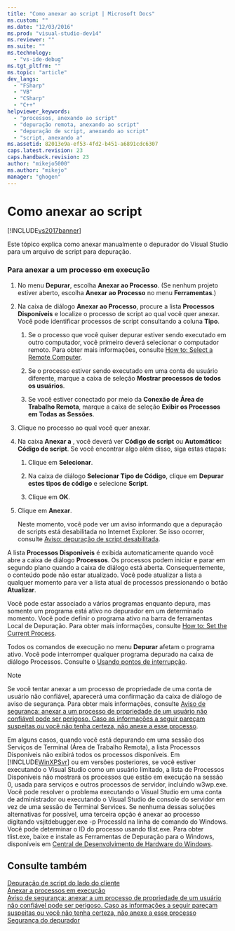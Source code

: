 ```yaml
---
title: "Como anexar ao script | Microsoft Docs"
ms.custom: ""
ms.date: "12/03/2016"
ms.prod: "visual-studio-dev14"
ms.reviewer: ""
ms.suite: ""
ms.technology: 
  - "vs-ide-debug"
ms.tgt_pltfrm: ""
ms.topic: "article"
dev_langs: 
  - "FSharp"
  - "VB"
  - "CSharp"
  - "C++"
helpviewer_keywords: 
  - "processos, anexando ao script"
  - "depuração remota, anexando ao script"
  - "depuração de script, anexando ao script"
  - "script, anexando a"
ms.assetid: 82013e9a-ef53-4fd2-b451-a6891cdc6307
caps.latest.revision: 23
caps.handback.revision: 23
author: "mikejo5000"
ms.author: "mikejo"
manager: "ghogen"
---
```

# Como anexar ao script
[!INCLUDE[vs2017banner](../code-quality/includes/vs2017banner.md)]

Este tópico explica como anexar manualmente o depurador do Visual Studio para um arquivo de script para depuração.  
  
### Para anexar a um processo em execução  
  
1.  No menu **Depurar**, escolha **Anexar ao Processo**. \(Se nenhum projeto estiver aberto, escolha **Anexar ao Processo** no menu **Ferramentas**.\)  
  
2.  Na caixa de diálogo **Anexar ao Processo**, procure a lista **Processos Disponíveis** e localize o processo de script ao qual você quer anexar.  Você pode identificar processos de script consultando a coluna **Tipo**.  
  
    1.  Se o processo que você quiser depurar estiver sendo executado em outro computador, você primeiro deverá selecionar o computador remoto.  Para obter mais informações, consulte [How to: Select a Remote Computer](http://msdn.microsoft.com/pt-br/4332ba8e-2f0b-4f62-b96a-e762b9f3c3ba).  
  
    2.  Se o processo estiver sendo executado em uma conta de usuário diferente, marque a caixa de seleção **Mostrar processos de todos os usuários**.  
  
    3.  Se você estiver conectado por meio da **Conexão de Área de Trabalho Remota**, marque a caixa de seleção **Exibir os Processos em Todas as Sessões**.  
  
3.  Clique no processo ao qual você quer anexar.  
  
4.  Na caixa **Anexar a** , você deverá ver **Código de script** ou **Automático: Código de script**.  Se você encontrar algo além disso, siga estas etapas:  
  
    1.  Clique em **Selecionar**.  
  
    2.  Na caixa de diálogo **Selecionar Tipo de Código**, clique em **Depurar estes tipos de código** e selecione **Script**.  
  
    3.  Clique em **OK**.  
  
5.  Clique em **Anexar**.  
  
     Neste momento, você pode ver um aviso informando que a depuração de scripts está desabilitada no Internet Explorer.  Se isso ocorrer, consulte [Aviso: depuração de script desabilitada](../debugger/warning-script-debugging-disabled.md).  
  
 A lista **Processos Disponíveis** é exibida automaticamente quando você abre a caixa de diálogo **Processos**.  Os processos podem iniciar e parar em segundo plano quando a caixa de diálogo está aberta.  Consequentemente, o conteúdo pode não estar atualizado.  Você pode atualizar a lista a qualquer momento para ver a lista atual de processos pressionando o botão **Atualizar**.  
  
 Você pode estar associado a vários programas enquanto depura, mas somente um programa está ativo no depurador em um determinado momento.  Você pode definir o programa ativo na barra de ferramentas Local de Depuração.  Para obter mais informações, consulte [How to: Set the Current Process](http://msdn.microsoft.com/pt-br/7e1d7fa5-0e40-44cf-8c41-d3dba31c969e).  
  
 Todos os comandos de execução no menu **Depurar** afetam o programa ativo.  Você pode interromper qualquer programa depurado na caixa de diálogo Processos. Consulte o [Usando pontos de interrupção](../debugger/using-breakpoints.md).  
  
> [!NOTE]
>  Se você tentar anexar a um processo de propriedade de uma conta de usuário não confiável, aparecerá uma confirmação da caixa de diálogo de aviso de segurança.  Para obter mais informações, consulte [Aviso de segurança: anexar a um processo de propriedade de um usuário não confiável pode ser perigoso. Caso as informações a seguir pareçam suspeitas ou você não tenha certeza, não anexe a esse processo](../debugger/security-warning-attaching-to-a-process-owned-by-an-untrusted-user-can-be-dangerous-if-the-following-information-looks-suspicious-or-you-are-unsure-do-not-attach-to-this-process.md).  
  
 Em alguns casos, quando você está depurando em uma sessão dos Serviços de Terminal \(Área de Trabalho Remota\), a lista Processos Disponíveis não exibirá todos os processos disponíveis.  Em [!INCLUDE[WinXPSvr](../debugger/includes/winxpsvr_md.md)] ou em versões posteriores, se você estiver executando o Visual Studio como um usuário limitado, a lista de Processos Disponíveis não mostrará os processos que estão em execução na sessão 0, usada para serviços e outros processos de servidor, incluindo w3wp.exe.  Você pode resolver o problema executando o Visual Studio em uma conta de administrador ou executando o Visual Studio de console do servidor em vez de uma sessão de Terminal Services.  Se nenhuma dessas soluções alternativas for possível, uma terceira opção é anexar ao processo digitando vsjitdebugger.exe \-p ProcessId na linha de comando do Windows.  Você pode determinar o ID do processo usando tlist.exe.  Para obter tlist.exe, baixe e instale as Ferramentas de Depuração para o Windows, disponíveis em [Central de Desenvolvimento de Hardware do Windows](http://go.microsoft.com/fwlink/?linkid=1651).  
  
## Consulte também  
 [Depuração de script do lado do cliente](../debugger/client-side-script-debugging.md)   
 [Anexar a processos em execução](../debugger/attach-to-running-processes-with-the-visual-studio-debugger.md)   
 [Aviso de segurança: anexar a um processo de propriedade de um usuário não confiável pode ser perigoso. Caso as informações a seguir pareçam suspeitas ou você não tenha certeza, não anexe a esse processo](../debugger/security-warning-attaching-to-a-process-owned-by-an-untrusted-user-can-be-dangerous-if-the-following-information-looks-suspicious-or-you-are-unsure-do-not-attach-to-this-process.md)   
 [Segurança do depurador](../debugger/debugger-security.md)